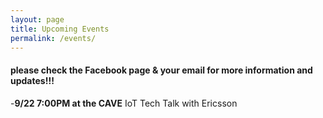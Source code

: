 ```yaml
---
layout: page
title: Upcoming Events
permalink: /events/
---
```


#### **please check the Facebook page & your email for more information and updates!!!**

-**9/22 7:00PM at the CAVE** IoT Tech Talk with Ericsson